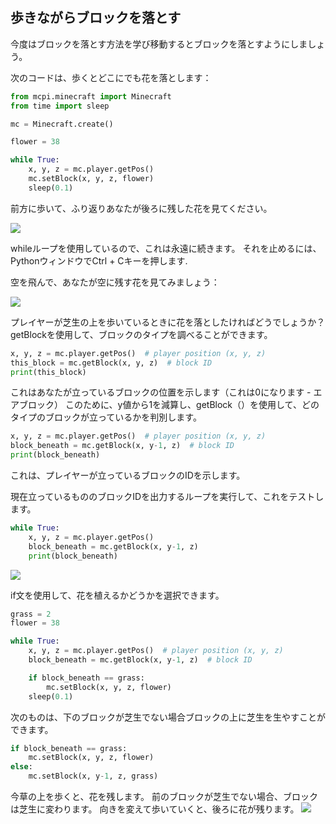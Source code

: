 ## 歩きながらブロックを落とす

今度はブロックを落とす方法を学び移動するとブロックを落とすようにしましょう。

次のコードは、歩くとどこにでも花を落とします：

```python
from mcpi.minecraft import Minecraft
from time import sleep

mc = Minecraft.create()

flower = 38

while True:
    x, y, z = mc.player.getPos()
    mc.setBlock(x, y, z, flower)
    sleep(0.1)
```

前方に歩いて、ふり返りあなたが後ろに残した花を見てください。

![](images/mcpi-flowers.png)

whileループを使用しているので、これは永遠に続きます。 それを止めるには、PythonウィンドウでCtrl + Cキーを押します.

空を飛んで、あなたが空に残す花を見てみましょう：

![](images/mcpi-flowers-sky.png)

プレイヤーが芝生の上を歩いているときに花を落としたければどうでしょうか？ getBlockを使用して、ブロックのタイプを調べることができます。

```python
x, y, z = mc.player.getPos()  # player position (x, y, z)
this_block = mc.getBlock(x, y, z)  # block ID
print(this_block)
```

これはあなたが立っているブロックの位置を示します（これは0になります - エアブロック） このために、y値から1を減算し、getBlock（）を使用して、どのタイプのブロックが立っているかを判別します。

```python
x, y, z = mc.player.getPos()  # player position (x, y, z)
block_beneath = mc.getBlock(x, y-1, z)  # block ID
print(block_beneath)
```

これは、プレイヤーが立っているブロックのIDを示します。

現在立っているもののブロックIDを出力するループを実行して、これをテストします。

```python
while True:
    x, y, z = mc.player.getPos()
    block_beneath = mc.getBlock(x, y-1, z)
    print(block_beneath)
```

![](images/blockbeneath.gif)

if文を使用して、花を植えるかどうかを選択できます。

```python
grass = 2
flower = 38

while True:
    x, y, z = mc.player.getPos()  # player position (x, y, z)
    block_beneath = mc.getBlock(x, y-1, z)  # block ID

    if block_beneath == grass:
        mc.setBlock(x, y, z, flower)
    sleep(0.1)
```

次のものは、下のブロックが芝生でない場合ブロックの上に芝生を生やすことができます。

```python
if block_beneath == grass:
    mc.setBlock(x, y, z, flower)
else:
    mc.setBlock(x, y-1, z, grass)
```

今草の上を歩くと、花を残します。 前のブロックが芝生でない場合、ブロックは芝生に変わります。 向きを変えて歩いていくと、後ろに花が残ります。
![](images/mcpi-flowers-grass.png)

